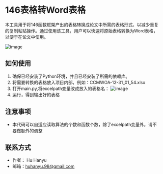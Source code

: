 # 146表格转Word表格

本工具用于将146函数框架产出的表格转换成论文中所需的表格形式，以减少重复的复制粘贴操作。通过使用该工具，用户可以快速将原始表格转换为Word表格，以便于在论文中使用。

![image](https://github.com/huhanyu/146-excel-word-/assets/22694173/6141b72e-5055-45b0-aed2-202da365a5c3)

## 如何使用

1. 确保已经安装了Python环境，并且已经安装了所需的依赖库。
2. 将需要转换的表格放入项目内部，例如：CCMWOA-12-31_01_54.xlsx
3. 打开main.py,将excelpath变量改成放入的表格名：
![image](https://github.com/huhanyu/146-excel-word-/assets/22694173/d68a0515-ff3b-4b67-8d59-56262824c5aa)
4. 运行，得到输出好的表格

## 注意事项

- 本代码可以自适应读取算法的个数和函数个数，除了excelpath变量外，请不要做额外的调整

## 联系方式

- 作者： Hu Hanyu
- 邮箱：huhanyu.98@gmail.com
  
